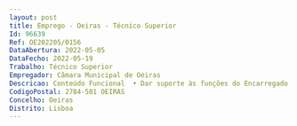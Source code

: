 ```yaml
--- 
layout: post
title: Emprego - Oeiras - Técnico Superior
Id: 96639
Ref: OE202205/0156
DataAbertura: 2022-05-05
DataFecho: 2022-05-19
Trabalho: Técnico Superior
Empregador: Câmara Municipal de Oeiras
Descricao: Conteúdo Funcional  • Dar suporte às funções do Encarregado de Proteção de Dados (EPD) descritas no artigo 39º do RGPD e respetiva legislação complementar, nomeadamente no artigo 11.º da Lei n.º 58 2019, de 8 de agosto • Elaborar pronúncias e pareceres escritos, que possam servir e ser utilizados na fundamentação dos atos administrativos a tomar em matéria de proteção de dados pessoais no Município • Prestar aconselhamento sobre conformidade normativa RGPD no Município • Colaborar em atividades com vista a assegurar a conformidade com o RGPD no Município.Perfil profissional • Conhecimentos especializados e comprovados no domínio do direito e das boas práticas da proteção de dados pessoais, para desempenhar as funções de apoio jurídico especializado ao Encarregado da Proteção de Dados do Município de Oeiras • Capacidade de adaptação, análise da informação e sentido crítico • Capacidade de trabalho em equipa • Postura dinâmica, proativa e com iniciativa para a aprendizagem e resolução de problemas.
CodigoPostal: 2784-501 OEIRAS
Concelho: Oeiras
Distrito: Lisboa
--- 
```

